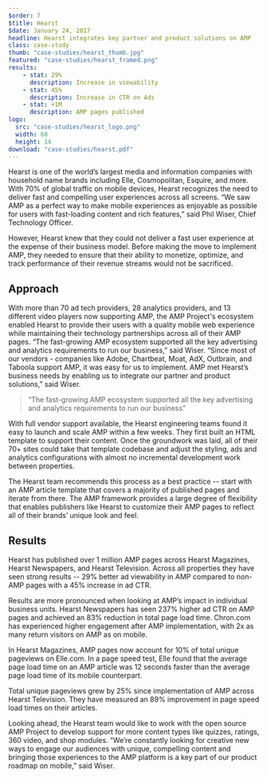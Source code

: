 ```yaml
---
$order: 7
$title: Hearst
$date: January 24, 2017
headline: Hearst integrates key partner and product solutions on AMP
class: case-study
thumb: "case-studies/hearst_thumb.jpg"
featured: "case-studies/hearst_framed.png"
results:
    - stat: 29%
      description: Increase in viewability
    - stat: 45%
      description: Increase in CTR on Ads
    - stat: +1M
      description: AMP pages published
logo:
  src: "case-studies/hearst_logo.png"
  width: 60
  height: 14
download: "case-studies/hearst.pdf"
---
```


<div class="img-right">
    <amp-img width="800" height="1371" layout="responsive" src="/static/img/case-studies/hearst_framed.png"></amp-img>
</div>

Hearst is one of the world’s largest media and information companies with household name brands including Elle, Cosmopolitan, Esquire, and more. With 70% of global traffic on mobile devices, Hearst recognizes the need to deliver fast and compelling user experiences across all screens. “We saw AMP as a perfect way to make mobile experiences as enjoyable as possible for users with fast-loading content and rich features,” said Phil Wiser, Chief Technology Officer.

However, Hearst knew that they could not deliver a fast user experience at the expense of their business model. Before making the move to implement AMP, they needed to ensure that their ability to monetize, optimize, and track performance of their revenue streams would not be sacrificed.

## Approach

With more than 70 ad tech providers, 28 analytics providers, and 13 different video players now supporting AMP, the AMP Project's ecosystem enabled Hearst to provide their users with a quality mobile web experience while maintaining their technology partnerships across all of their AMP pages. “The fast-growing AMP ecosystem supported all the key advertising and analytics requirements to run our business,” said Wiser. “Since most of our vendors - companies like Adobe, Chartbeat, Moat, AdX, Outbrain, and Taboola support AMP, it was easy for us to implement. AMP met Hearst’s business needs by enabling us to integrate our partner and product solutions,” said Wiser.

> “The fast-growing AMP ecosystem supported all the key advertising and analytics requirements to run our business”

With full vendor support available, the Hearst engineering teams found it easy to launch and scale AMP within a few weeks. They first built an HTML template to support their content. Once the groundwork was laid, all of their 70+ sites could take that template codebase and adjust the styling, ads and analytics configurations with almost no incremental development work between properties.

The Hearst team recommends this process as a best practice -- start with an AMP article template that covers a majority of published pages and iterate from there. The AMP framework provides a large degree of flexibility that enables publishers like Hearst to customize their AMP pages to reflect all of their brands’ unique look and feel.

## Results

<div class="img-left">
    <amp-img width="800" height="1371" layout="responsive" src="/static/img/case-studies/hearst_framed2.png"></amp-img>
</div>

Hearst has published over 1 million AMP pages across Hearst Magazines, Hearst Newspapers, and Hearst Television. Across all properties they have seen strong results -- 29% better ad viewability in AMP compared to non-AMP pages with a 45% increase in ad CTR.

Results are more pronounced when looking at AMP’s impact in individual business units. Hearst Newspapers has seen 237% higher ad CTR on AMP pages and achieved an 83% reduction in total page load time. Chron.com has experienced higher engagement after AMP implementation, with 2x as many return visitors on AMP as on mobile.

In Hearst Magazines, AMP pages now account for 10% of total unique pageviews on Elle.com. In a page speed test, Elle found that the average page load time on an AMP article was 12 seconds faster than the average page load time of its mobile counterpart.

Total unique pageviews grew by 25% since implementation of AMP across Hearst Television. They have measured an 89% improvement in page speed load times on their articles.

Looking ahead, the Hearst team would like to work with the open source AMP Project to develop support for more content types like quizzes, ratings, 360 video, and shop modules. “We’re constantly looking for creative new ways to engage our audiences with unique, compelling content and bringing those experiences to the AMP platform is a key part of our product roadmap on mobile,” said Wiser.
